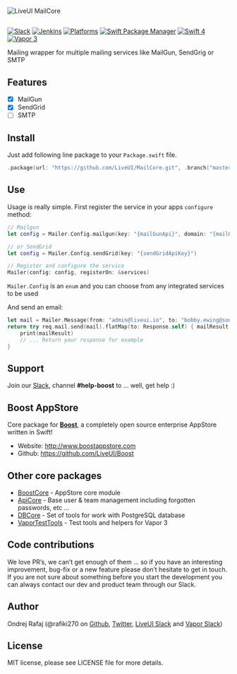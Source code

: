 ![LiveUI MailCore](https://github.com/LiveUI/MailCore/raw/master/Other/logo.png)

##

[![Slack](https://img.shields.io/badge/join-slack-745EAF.svg?style=flat)](http://bit.ly/2B0dEyt)
[![Jenkins](https://ci.liveui.io/job/LiveUI/job/MailCore/job/master/badge/icon)](https://ci.liveui.io/job/LiveUI/job/MailCore/)
[![Platforms](https://img.shields.io/badge/platforms-macOS%2010.13%20|%20Ubuntu%2016.04%20LTS-ff0000.svg?style=flat)](https://github.com/LiveUI/Boost)
[![Swift Package Manager](https://img.shields.io/badge/SPM-compatible-4BC51D.svg?style=flat)](https://swift.org/package-manager/)
[![Swift 4](https://img.shields.io/badge/swift-4.0-orange.svg?style=flat)](http://swift.org)
[![Vapor 3](https://img.shields.io/badge/vapor-3.0-blue.svg?style=flat)](https://vapor.codes)


Mailing wrapper for multiple mailing services like MailGun, SendGrig or SMTP

## Features

- [x] MailGun
- [x] SendGrid
- [ ] SMTP

## Install

Just add following line package to your `Package.swift` file.

```swift
.package(url: "https://github.com/LiveUI/MailCore.git", .branch("master"))
```

## Use

Usage is really simple. First register the service in your apps `configure` method:

```swift
// Mailgun
let config = Mailer.Config.mailgun(key: "{mailGunApi}", domain: "{mailGunDomain}")

// or SendGrid
let config = Mailer.Config.sendGrid(key: "{sendGridApiKey}")

// Register and configure the service
Mailer(config: config, registerOn: &services)
```

`Mailer.Config` is an `enum` and you can choose from any integrated services to be used

And send an email:

```swift
let mail = Mailer.Message(from: "admin@liveui.io", to: "bobby.ewing@southfork.com", subject: "Oil spill", text: "Oooops I did it again", html: "<p>Oooops I did it again</p>")
return try req.mail.send(mail).flatMap(to: Response.self) { mailResult in
    print(mailResult)
    // ... Return your response for example
}
```

## Support

Join our [Slack](http://bit.ly/2B0dEyt), channel <b>#help-boost</b> to ... well, get help :) 

## Boost AppStore

Core package for <b>[Boost](http://www.boostappstore.com)</b>, a completely open source enterprise AppStore written in Swift!
- Website: http://www.boostappstore.com
- Github: https://github.com/LiveUI/Boost

## Other core packages

* [BoostCore](https://github.com/LiveUI/BoostCore/) - AppStore core module
* [ApiCore](https://github.com/LiveUI/ApiCore/) - Base user & team management including forgotten passwords, etc ...
* [DBCore](https://github.com/LiveUI/DbCore/) - Set of tools for work with PostgreSQL database
* [VaporTestTools](https://github.com/LiveUI/VaporTestTools) - Test tools and helpers for Vapor 3

## Code contributions

We love PR’s, we can’t get enough of them ... so if you have an interesting improvement, bug-fix or a new feature please don’t hesitate to get in touch. If you are not sure about something before you start the development you can always contact our dev and product team through our Slack.

## Author

Ondrej Rafaj (@rafiki270 on [Github](https://github.com/rafiki270), [Twitter](https://twitter.com/rafiki270), [LiveUI Slack](http://bit.ly/2B0dEyt) and [Vapor Slack](https://vapor.team/))

## License

MIT license, please see LICENSE file for more details.

